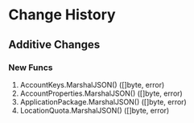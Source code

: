 # Change History

## Additive Changes

### New Funcs

1. AccountKeys.MarshalJSON() ([]byte, error)
1. AccountProperties.MarshalJSON() ([]byte, error)
1. ApplicationPackage.MarshalJSON() ([]byte, error)
1. LocationQuota.MarshalJSON() ([]byte, error)
